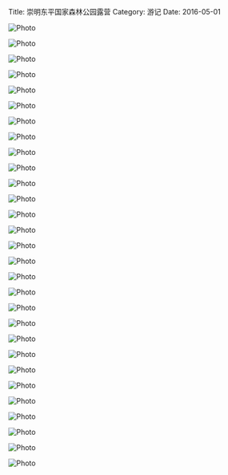 Title: 崇明东平国家森林公园露营
Category: 游记
Date: 2016-05-01

![Photo]({attach}images/cmly/cmly0.jpg)

![Photo]({attach}images/cmly/cmly1.jpg)

![Photo]({attach}images/cmly/cmly2.jpg)

![Photo]({attach}images/cmly/cmly3.jpg)

![Photo]({attach}images/cmly/cmly4.jpg)

![Photo]({attach}images/cmly/cmly6.jpg)

![Photo]({attach}images/cmly/cmly7.jpg)

![Photo]({attach}images/cmly/cmly8.jpg)

![Photo]({attach}images/cmly/cmly9.jpg)

![Photo]({attach}images/cmly/cmly10.jpg)

![Photo]({attach}images/cmly/cmly11.jpg)

![Photo]({attach}images/cmly/cmly12.jpg)

![Photo]({attach}images/cmly/cmly13.jpg)

![Photo]({attach}images/cmly/cmly14.jpg)

![Photo]({attach}images/cmly/cmly15.jpg)

![Photo]({attach}images/cmly/cmly16.jpg)

![Photo]({attach}images/cmly/cmly17.jpg)

![Photo]({attach}images/cmly/cmly18.jpg)

![Photo]({attach}images/cmly/cmly19.jpg)

![Photo]({attach}images/cmly/cmly20.jpg)

![Photo]({attach}images/cmly/cmly21.jpg)

![Photo]({attach}images/cmly/cmly22.jpg)

![Photo]({attach}images/cmly/cmly23.jpg)

![Photo]({attach}images/cmly/cmly24.jpg)

![Photo]({attach}images/cmly/cmly25.jpg)

![Photo]({attach}images/cmly/cmly26.jpg)

![Photo]({attach}images/cmly/cmly27.jpg)

![Photo]({attach}images/cmly/cmly28.jpg)

![Photo]({attach}images/cmly/cmly29.jpg)
